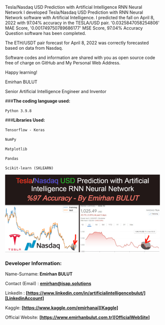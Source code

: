 Tesla/Nasdaq USD Prediction with Artificial Intelligence RNN Neural Network
I developed Tesla/Nasdaq USD Prediction with RNN Neural Network software with Artificial Intelligence. I predicted the fall on April 8, 2022 with 97.04% accuracy in the TESLA/USD pair. '0.0325847058254806' MAE Score, '0.001749750789686177' MSE Score, 97.04% Accuracy Question software has been completed.

The ETH/USDT pair forecast for April 8, 2022 was correctly forecasted based on data from Nasdaq.

Software codes and information are shared with you as open source code free of charge on GitHub and My Personal Web Address.

Happy learning!

Emirhan BULUT

Senior Artificial Intelligence Engineer and Inventor


###**The coding language used:**

`Python 3.9.8`

###**Libraries Used:**

`Tensorflow - Keras`

`NumPy`

`Matplotlib`

`Pandas`

`Scikit-learn (SKLEARN)`

<img class="fit-picture"
     src="https://github.com/emirhanai/Tesla-Nasdaq-USD-Prediction-with-Artificial-Intelligence-RNN-Neural-Network/blob/main/Tesla-Nasdaq%20USD%20Prediction%20with%20Artificial%20Intelligence%20RNN%20Neural%20Network.png?raw=true"
     alt="Tesla/Nasdaq USD Prediction with Artificial Intelligence RNN Neural Network- Emirhan BULUT">
     
### **Developer Information:**

Name-Surname: **Emirhan BULUT**

Contact (Email) : **emirhan@isap.solutions**

LinkedIn : **[https://www.linkedin.com/in/artificialintelligencebulut/][LinkedinAccount]**

[LinkedinAccount]: https://www.linkedin.com/in/artificialintelligencebulut/

Kaggle: **[https://www.kaggle.com/emirhanai][Kaggle]**

Official Website: **[https://www.emirhanbulut.com.tr][OfficialWebSite]**

[Kaggle]: https://www.kaggle.com/emirhanai

[OfficialWebSite]: https://www.emirhanbulut.com.tr
